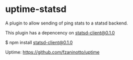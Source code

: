 # uptime-statsd
A plugin to allow sending of ping stats to a statsd backend.

This plugin has a depencency on statsd-client@0.1.0

$ npm install statsd-client@0.1.0

Uptime: https://github.com/fzaninotto/uptime

